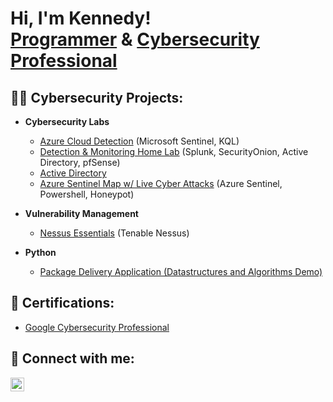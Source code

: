 <h1>Hi, I'm Kennedy! <br/><a href="https://github.com/kennedyshearer">Programmer</a> & <a href="https://www.linkedin.com/in/kennedyshearer/">Cybersecurity Professional</a></h1>

<h2>👨‍💻 Cybersecurity Projects:</h2>

- <b>Cybersecurity Labs</b>
  - [Azure Cloud Detection](https://github.com/kennedyshearer/URL-HERE) (Microsoft Sentinel, KQL)
  - [Detection & Monitoring Home Lab](https://github.com/kennedyshearer/URL-HERE) (Splunk, SecurityOnion, Active Directory, pfSense)
  - [Active Directory](https://github.com/kennedyshearer/URL-HERE)
  - [Azure Sentinel Map w/ Live Cyber Attacks](https://github.com/kennedyshearer/URL-HERE) (Azure Sentinel, Powershell, Honeypot)

- <b>Vulnerability Management</b>
  - [Nessus Essentials](https://github.com/kennedyshearer/URL-HERE) (Tenable Nessus)
- <b>Python</b>
  - [Package Delivery Application (Datastructures and Algorithms Demo)](https://github.com/joshmadakor1/Package-Delivery-Pathfinding-Algorithm)

<h2> 📝 Certifications:</h2>

- [Google Cybersecurity Professional](https://www.credly.com/badges/4e4d90cc-f2d0-4b5d-8ab9-cefe4d32044b/public_url)

<h2> 🤳 Connect with me:</h2>

[<img align="left" alt="KennedyShearer | LinkedIn" width="22px" src="https://cdn.jsdelivr.net/npm/simple-icons@v3/icons/linkedin.svg" />][linkedin]

[linkedin]: https://linkedin.com/in/kennedyshearer

<!--
**kennedyshearer/kennedyshearer** is a ✨ _special_ ✨ repository because its `README.md` (this file) appears on your GitHub profile.

Here are some ideas to get you started:

- 🔭 I’m currently working on ...
- 🌱 I’m currently learning ...
- 👯 I’m looking to collaborate on ...
- 🤔 I’m looking for help with ...
- 💬 Ask me about ...
- 📫 How to reach me: ...
- 😄 Pronouns: ...
- ⚡ Fun fact: ...
-->
